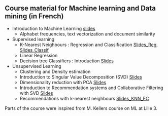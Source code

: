 ## Course material for Machine learning and Data mining (in French)

* Introduction to Machine Learning [slides](ML_Cours_01.pdf)
  * Alphabet frequencies, text vectorization and document similarity
* Supervised learning
  * K-Nearest Neighbours : Regression and Classification [Slides_Reg](ML_Cours_02_KNN_reg.pdf), [Slides_Classif](ML_Cours_02_KNN.pdf)
  * Linear Regression
  * Decision tree Classifiers : Introduction [Slides](ML_Cours_03_Arbres.pdf)
* Unsupervised Learning
  * Clustering and Density estimation
  * Introduction to Singular Value Decomposition (SVD) [Slides](ML_Cours_04_SVD.pdf)
  * Dimensionality reduction with PCA [Slides](ML_Cours_05_PCA.pdf)
  * Introduction to Recommendation systems and Collaborative Filtering with SVD [Slides](ML_Cours_05_FC.pdf) 
  * Recommendations with k-nearest neighbours [Slides_KNN_FC](ML_Cours_05_FC_KNN.pdf)


Parts of the course were inspired from M. Kellers course on ML at Lille 3.
